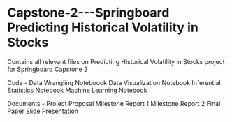 # Capstone-2---Springboard  Predicting Historical Volatility in Stocks
Contains all relevant files on Predicting Historical Volatility in Stocks project for Springboard Capstone 2

Code -
  Data Wrangling Noteboook
  Data Visualization Notebook
  Inferential Statistics Notebook
  Machine Learning Notebook
  
 Documents -
  Project Proposal
  Milestone Report 1
  Milestone Report 2
  Final Paper
  Slide Presentation
